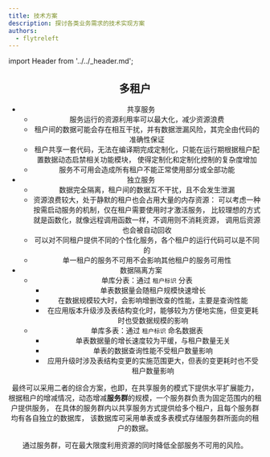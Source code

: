 ```yaml
---
title: 技术方案
description: 探讨各类业务需求的技术实现方案
authors:
  - flytreleft
---
```


import Header from '../../\_header.md';

<Header />

## 多租户

- 共享服务
  - 服务运行的资源利用率可以最大化，减少资源浪费
  - 租户间的数据可能会存在相互干扰，并有数据泄漏风险，其完全由代码的准确性保证
  - 租户共享一套代码，无法在编译期完成定制化，只能在运行期根据租户配置数据动态启禁相关功能模块，
    使得定制化和定制化控制的复杂度增加
  - 服务不可用会造成所有租户不能正常使用部分或全部功能
- 独立服务
  - 数据完全隔离，租户间的数据互不干扰，且不会发生泄漏
  - 资源浪费较大，处于静默的租户也会占用大量的内存资源：
    可以考虑一种按需启动服务的机制，仅在租户需要使用时才激活服务，
    比较理想的方式就是函数化，就像远程调用函数一样，不调用则不消耗资源，
    调用后资源也会被自动回收
  - 可以对不同租户提供不同的个性化服务，各个租户的运行代码可以是不同的
  - 单一租户的服务不可用不会影响其他租户的服务可用性
- 数据隔离方案
  - 单库分表：通过 `租户标识` 分表
    - 单表数据量会随租户规模快速增长
    - 在数据规模较大时，会影响增删改查的性能，主要是查询性能
    - 在应用版本升级涉及表结构变化时，能够较为方便地实施，但变更耗时也受数据规模的影响
  - 单库多表：通过 `租户标识` 命名数据表
    - 单表数据量的增长速度较为平缓，与租户数量无关
    - 单表的数据查询性能不受租户数量影响
    - 应用升级时涉及表结构变更的实施范围更大，但表的变更耗时也不受租户数量影响

最终可以采用二者的综合方案，也即，在共享服务的模式下提供水平扩展能力，
根据租户的增减情况，动态增减**服务群**的规模，一个服务群负责为固定范围内的租户提供服务，
在具体的服务群内以共享服务方式提供给多个租户，且每个服务群均有各自独立的数据库，
该数据库可采用单表或多表模式存储服务群所面向的租户的数据。

通过服务群，可在最大限度利用资源的同时降低全部服务不可用的风险。
